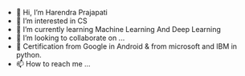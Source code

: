 - 👋 Hi, I’m Harendra Prajapati
- 👀 I’m interested in CS
- 🌱 I’m currently learning Machine Learning And Deep Learning
- 💞️ I’m looking to collaborate on ...
- 💞️ Certification from Google in Android & from microsoft and IBM in python.
- 📫 How to reach me ...

<!---
harendraprajapati72/harendraprajapati72 is a ✨ special ✨ repository because its `README.md` (this file) appears on your GitHub profile.
You can click the Preview link to take a look at your changes.
--->
